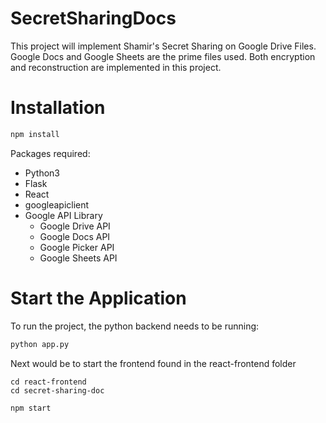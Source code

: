 # SecretSharingDocs

This project will implement Shamir's Secret Sharing on Google Drive Files. Google Docs and Google Sheets are the prime files used. Both encryption and reconstruction are implemented in this project.

# Installation

```bash
npm install
```

Packages required:

* Python3
* Flask
* React
* googleapiclient
* Google API Library
    * Google Drive API
    * Google Docs API
    * Google Picker API
    * Google Sheets API


# Start the Application

To run the project, the python backend needs to be running:

```python
python app.py
```

Next would be to start the frontend found in the react-frontend folder

```react
cd react-frontend
cd secret-sharing-doc

npm start
```
